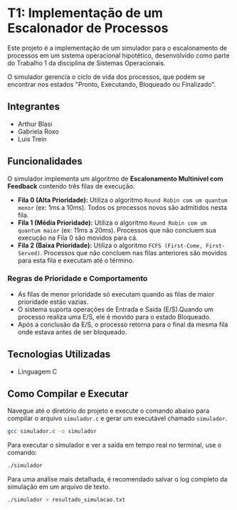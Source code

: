 # T1: Implementação de um Escalonador de Processos

Este projeto é a implementação de um simulador para o escalonamento de processos em um sistema operacional hipotético, desenvolvido como parte do Trabalho 1 da disciplina de Sistemas Operacionais. 

O simulador gerencia o ciclo de vida dos processos, que podem se encontrar nos estados "Pronto, Executando, Bloqueado ou Finalizado". 

## Integrantes
* Arthur Blasi
* Gabriela Roxo
* Luis Trein

## Funcionalidades

O simulador implementa um algoritmo de **Escalonamento Multinível com Feedback** contendo três filas de execução.

* **Fila 0 (Alta Prioridade):** Utiliza o algoritmo `Round Robin com um quantum menor` (ex: 1ms a 10ms). Todos os processos novos são admitidos nesta fila. 
* **Fila 1 (Média Prioridade):** Utiliza o algoritmo `Round Robin com um quantum maior` (ex: 11ms a 20ms). Processos que não concluem sua execução na Fila 0 são movidos para cá. 
* **Fila 2 (Baixa Prioridade):** Utiliza o algoritmo `FCFS (First-Come, First-Served)`. Processos que não concluem nas filas anteriores são movidos para esta fila e executam até o término. 

### Regras de Prioridade e Comportamento
* As filas de menor prioridade só executam quando as filas de maior prioridade estão vazias. 
* O sistema suporta operações de Entrada e Saída (E/S).Quando um processo realiza uma E/S, ele é movido para o estado Bloqueado. 
* Após a conclusão da E/S, o processo retorna para o final da mesma fila onde estava antes de ser bloqueado. 

## Tecnologias Utilizadas

* Linguagem C

## Como Compilar e Executar

Navegue até o diretório do projeto e execute o comando abaixo para compilar o arquivo `simulador.c` e gerar um executável chamado `simulador`.
```bash
gcc simulador.c -o simulador
```

Para executar o simulador e ver a saída em tempo real no terminal, use o comando:
```bash
./simulador
```

Para uma análise mais detalhada, é recomendado salvar o log completo da simulação em um arquivo de texto.
```bash
./simulador > resultado_simulacao.txt
```
